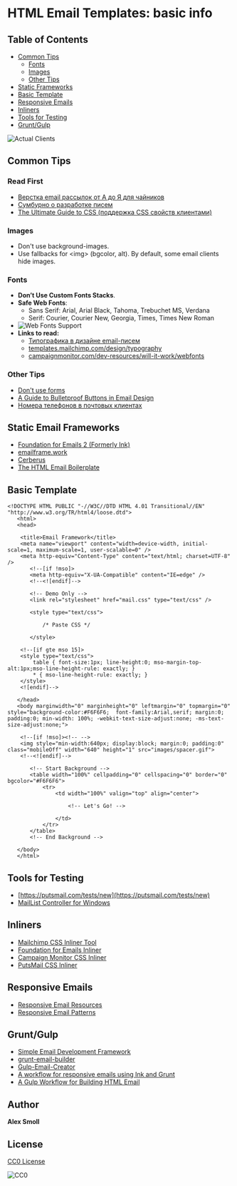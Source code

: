 # HTML Email Templates: basic info

## Table of Contents

- [Common Tips](#common-tips)
    - [Fonts](#fonts)
    - [Images](#images)
    - [Other Tips](#other-tips)
- [Static Frameworks](#static-frameworks)
- [Basic Template](#basic-template)
- [Responsive Emails](#responsive-emails)
- [Inliners](#inliners)
- [Tools for Testing](#tools-for-testing)
- [Grunt/Gulp](#grunt-gulp)

![Actual Clients](http://frontender.com.ua/email_templates/clients.png  "Actual Clients")

## Common Tips

### Read First

- [Верстка email рассылок от А до Я для чайников](https://habrahabr.ru/post/252279/)
- [Сумбурно о разработке писем](https://habrahabr.ru/post/267499/)
- [The Ultimate Guide to CSS (поддержка CSS свойств клиентами)](https://www.campaignmonitor.com/css/)

### Images

- Don't use background-images.
- Use fallbacks for &lt;img&gt; (bgcolor, alt). By default, some email clients hide images.

### Fonts

- **Don’t Use Custom Fonts Stacks**. 
- **Safe Web Fonts**: 
    - Sans Serif: Arial, Arial Black, Tahoma, Trebuchet MS, Verdana 
    - Serif: Courier, Courier New, Georgia, Times, Times New Roman
- ![Web Fonts Support](http://frontender.com.ua/email_templates/fonts.png  "Web Fonts Support")
- **Links to read:**
  - [Типографика в дизайне email-писем](https://habrahabr.ru/company/pechkin/blog/259909/)
  - [templates.mailchimp.com/design/typography](http://templates.mailchimp.com/design/typography/)
  - [campaignmonitor.com/dev-resources/will-it-work/webfonts](https://www.campaignmonitor.com/dev-resources/will-it-work/webfonts/)

### Other Tips
- [Don't use forms](https://habrahabr.ru/company/pechkin/blog/268927/)
- [A Guide to Bulletproof Buttons in Email Design](https://litmus.com/blog/a-guide-to-bulletproof-buttons-in-email-design)
- [Номера телефонов в почтовых клиентах](https://habrahabr.ru/post/269045/)

## Static Email Frameworks

- [Foundation for Emails 2 (Formerly Ink)](http://foundation.zurb.com/emails.html)
- [emailframe.work](http://emailframe.work)
- [Cerberus](http://tedgoas.github.io/Cerberus/)
- [The HTML Email Boilerplate](https://paulund.co.uk/html-email-boilerplate)


## Basic Template
```
<!DOCTYPE HTML PUBLIC "-//W3C//DTD HTML 4.01 Transitional//EN" "http://www.w3.org/TR/html4/loose.dtd">
   <html>
   <head>
   
   	<title>Email Framework</title>
   	<meta name="viewport" content="width=device-width, initial-scale=1, maximum-scale=1, user-scalable=0" />
   	<meta http-equiv="Content-Type" content="text/html; charset=UTF-8" />
       <!--[if !mso]>
       <meta http-equiv="X-UA-Compatible" content="IE=edge" />
       <!--<![endif]-->
       
       <!-- Demo Only -->
       <link rel="stylesheet" href="mail.css" type="text/css" />
       
       <style type="text/css">
       
           /* Paste CSS */
       
       </style>
       
   	<!--[if gte mso 15]>
   	<style type="text/css">
   		table { font-size:1px; line-height:0; mso-margin-top-alt:1px;mso-line-height-rule: exactly; }
   		* { mso-line-height-rule: exactly; }
   	</style>
   	<![endif]-->    
   
   </head>
   <body marginwidth="0" marginheight="0" leftmargin="0" topmargin="0" style="background-color:#F6F6F6;  font-family:Arial,serif; margin:0; padding:0; min-width: 100%; -webkit-text-size-adjust:none; -ms-text-size-adjust:none;">
   
   	<!--[if !mso]><!-- -->
   	<img style="min-width:640px; display:block; margin:0; padding:0" class="mobileOff" width="640" height="1" src="images/spacer.gif">
   	<!--<![endif]-->
   
       <!-- Start Background -->
       <table width="100%" cellpadding="0" cellspacing="0" border="0" bgcolor="#F6F6F6">
           <tr>
               <td width="100%" valign="top" align="center">
         
                   <!-- Let's Go! -->
         
               </td>
           </tr>
       </table>
       <!-- End Background -->
       
   </body>
   </html>
```

## Tools for Testing
- [https://putsmail.com/tests/new](https://putsmail.com/tests/new)
- [MailList Controller for Windows](https://www.arclab.com/en/amlc/)

## Inliners

- [Mailchimp CSS Inliner Tool](http://templates.mailchimp.com/resources/inline-css/)
- [Foundation for Emails Inliner](http://foundation.zurb.com/emails/inliner.html)
- [Campaign Monitor CSS Inliner](https://inliner.cm/)
- [PutsMail CSS Inliner](https://putsmail.com/inliner)

## Responsive Emails

- [Responsive Email Resources](http://responsiveemailresources.com/)
- [Responsive Email Patterns](http://responsiveemailpatterns.com/)

## Grunt/Gulp

- [Simple Email Development Framework](https://github.com/dudeonthehorse/kilogram)
- [grunt-email-builder](https://github.com/Email-builder/grunt-email-builder)
- [Gulp-Email-Creator](https://github.com/darylldoyle/Gulp-Email-Creator)
- [A workflow for responsive emails using Ink and Grunt](https://medium.com/@victorgarcia/a-workflow-for-responsive-emails-using-ink-and-grunt-32d607879082)
- [A Gulp Workflow for Building HTML Email](https://bitsofco.de/a-gulp-workflow-for-building-html-email/)

## Author

**Alex Smoll**

## License

[CC0 License](LICENSE)

![CC0](http://i.creativecommons.org/p/zero/1.0/88x31.png "CC0")
